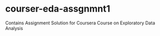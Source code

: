 # courser-eda-assgnmnt1
Contains Assignment Solution for Coursera Course on Exploratory Data Analysis
